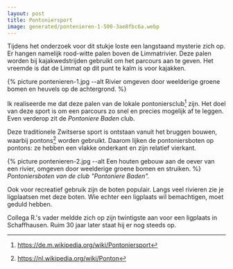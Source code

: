 ```yaml
---
layout: post
title: Pontoniersport
image: generated/pontenieren-1-500-3ae8fbc6a.webp
---
```


Tijdens het onderzoek voor dit stukje loste een langstaand mysterie zich op. Er hangen namelijk rood-witte palen boven de Limmatrivier. Deze palen worden bij kajakwedstrijden gebruikt om het parcours aan te geven. Het vreemde is dat de Limmat op dit punt te kalm is voor kajakken.

{% picture pontenieren-1.jpg --alt Rivier omgeven door weelderige groene bomen en heuvels op de achtergrond. %}

Ik realiseerde me dat deze palen van de lokale pontoniersclub[^1] zijn. Het doel van deze sport is om een parcours zo snel en precies mogelijk af te leggen. Even verderop zit de _Pontoniere Baden_ club.

Deze traditionele Zwitserse sport is ontstaan vanuit het bruggen bouwen, waarbij pontons[^2] worden gebruikt. Daarom lijken de pontoniersboten op pontons: ze hebben een vlakke onderkant en zijn relatief vierkant.

{% picture pontenieren-2.jpg --alt Een houten gebouw aan de oever van een rivier, omgeven door weelderige groene bomen en struiken. %}
_Pontoniersboten van de club "Pontoniere Baden"._

Ook voor recreatief gebruik zijn de boten populair. Langs veel rivieren zie je ligplaatsen met deze boten. Wie echter een ligplaats wil bemachtigen, moet geduld hebben.

Collega R.'s vader meldde zich op zijn twintigste aan voor een ligplaats in Schaffhausen. Ruim 30 jaar later staat hij er nog steeds op.

[^1]: <https://de.m.wikipedia.org/wiki/Pontoniersport>
[^2]: <https://nl.wikipedia.org/wiki/Ponton>
